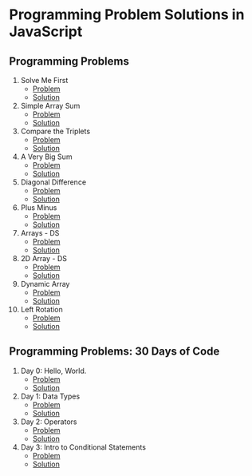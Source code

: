 # Programming Problem Solutions in JavaScript

## Programming Problems

1. Solve Me First
    - [Problem](https://www.hackerrank.com/challenges/solve-me-first/problem)
    - [Solution](./solve-me-first/solution.js)
2. Simple Array Sum
    - [Problem](https://www.hackerrank.com/challenges/simple-array-sum/problem)
    - [Solution](./simple-array-sum/solution.js)
3. Compare the Triplets
    - [Problem](https://www.hackerrank.com/challenges/compare-the-triplets/problem)
    - [Solution](./compare-the-triplets/solution.js)
4. A Very Big Sum
    - [Problem](https://www.hackerrank.com/challenges/a-very-big-sum/problem)
    - [Solution](./a-very-big-sum/solution.js)
5. Diagonal Difference
    - [Problem](https://www.hackerrank.com/challenges/diagonal-difference/problem)
    - [Solution](./diagonal-difference/solution.js)
6. Plus Minus
    - [Problem](https://www.hackerrank.com/challenges/plus-minus/problem)
    - [Solution](./plus-minus/solution.js)
7. Arrays - DS
    - [Problem](https://www.hackerrank.com/challenges/arrays-ds/problem)
    - [Solution](./arrays-ds/solution.js)
8. 2D Array - DS
    - [Problem](https://www.hackerrank.com/challenges/2d-array/problem)
    - [Solution](./2-d-array-ds/solution.js)
9. Dynamic Array
    - [Problem](https://www.hackerrank.com/challenges/dynamic-array/problem)
    - [Solution](./dynamic-array/solution.js)
10. Left Rotation
    - [Problem](https://www.hackerrank.com/challenges/array-left-rotation/problem)
    - [Solution](./left-rotation/solution.js)

## Programming Problems: 30 Days of Code

1. Day 0: Hello, World.
    - [Problem](https://www.hackerrank.com/challenges/30-hello-world/problem)
    - [Solution](./30-days-of-code/day-0-hello-world/solution.js)
2. Day 1: Data Types
    - [Problem](https://www.hackerrank.com/challenges/30-data-types/problem)
    - [Solution](./30-days-of-code/day-1-data-types/solution.js)
3. Day 2: Operators
    - [Problem](https://www.hackerrank.com/challenges/30-operators/problem)
    - [Solution](./30-days-of-code/day-2-operators/solution.js)
4. Day 3: Intro to Conditional Statements
    - [Problem](https://www.hackerrank.com/challenges/30-conditional-statements/problem)
    - [Solution](./30-days-of-code/day-3-intro-to-conditional-statements/solution.js)
